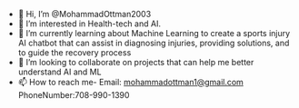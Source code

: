 - 👋 Hi, I’m @MohammadOttman2003
- 👀 I’m interested in Health-tech and AI.
- 🌱 I’m currently learning about Machine Learning to
      create a sports injury AI chatbot that can assist in diagnosing injuries, providing solutions,
      and to guide the recovery process
- 💞️ I’m looking to collaborate on projects that can help me better understand AI and ML
- 📫 How to reach me- Email: mohammadottman1@gmail.com PhoneNumber:708-990-1390


<!---
MohammadOttman2003/MohammadOttman2003 is a ✨ special ✨ repository because its `README.md` (this file) appears on your GitHub profile.
You can click the Preview link to take a look at your changes.
--->
